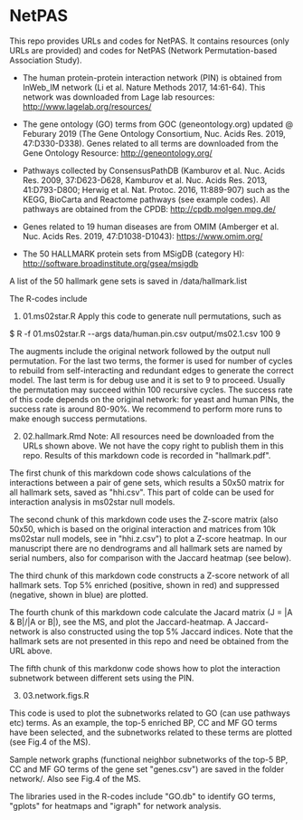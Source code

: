 # NetPAS
This repo provides URLs and codes for NetPAS. It contains resources (only URLs are provided) and codes for NetPAS (Network Permutation-based Association Study).

* The human protein-protein interaction network (PIN) is obtained from InWeb_IM network (Li et al. Nature Methods 2017, 14:61-64). This network was downloaded from Lage lab resources:
http://www.lagelab.org/resources/

* The gene ontology (GO) terms from GOC (geneontology.org) updated @ Feburary 2019 (The Gene Ontology Consortium, Nuc. Acids Res. 2019, 47:D330-D338). Genes related to all terms are downloaded from the Gene Ontology Resource:
http://geneontology.org/

* Pathways collected by ConsensusPathDB (Kamburov et al. Nuc. Acids Res. 2009, 37:D623-D628, Kamburov et al. Nuc. Acids Res. 2013, 41:D793-D800; Herwig et al. Nat. Protoc. 2016, 11:889-907) such as the KEGG, BioCarta and Reactome pathways (see example codes). All pathways are obtained from the CPDB:
http://cpdb.molgen.mpg.de/

* Genes related to 19 human diseases are from OMIM (Amberger et al. Nuc. Acids Res. 2019, 47:D1038-D1043):
https://www.omim.org/

* The 50 HALLMARK protein sets from MSigDB (category H):
http://software.broadinstitute.org/gsea/msigdb

A list of the 50 hallmark gene sets is saved in /data/hallmark.list

The R-codes include

1. 01.ms02star.R 
Apply this code to generate null permutations, such as

$ R -f 01.ms02star.R --args data/human.pin.csv output/ms02.1.csv 100 9

The augments include the original network followed by the output null permutation. For the last two terms, the former is used for number of cycles to rebuild from self-interacting and redundant edges to generate the correct model. The last term is for debug use and it is set to 9 to proceed. Usually the permutation may succeed within 100 recursive cycles. The success rate of this code depends on the original network: for yeast and human PINs, the success rate is around 80-90%. We recommend to perform more runs to make enough success permutations.

2. 02.hallmark.Rmd
Note: All resources need be downloaded from the URLs shown above. We not have the copy right to publish them in this repo.
Results of this markdown code is recorded in "hallmark.pdf".

The first chunk of this markdown code shows calculations of the interactions between a pair of gene sets, which results a 50x50 matrix for all hallmark sets, saved as "hhi.csv". This part of colde can be used for interaction analysis in ms02star null models.

The second chunk of this markdown code uses the Z-score matrix (also 50x50, which is based on the original interaction and matrices from 10k ms02star null models, see in "hhi.z.csv") to plot a Z-score heatmap. In our manuscript there are no dendrograms and all hallmark sets are named by serial numbers, also for comparison with the Jaccard heatmap (see below).

The third chunk of this markdown code constructs a Z-score network of all hallmark sets. Top 5% enriched (positive, shown in red) and suppressed (negative, shown in blue) are plotted.

The fourth chunk of this markdown code calculate the Jacard matrix (J = |A & B|/|A or B|), see the MS, and plot the Jaccard-heatmap. A Jaccard-network is also constructed using the top 5% Jaccard indices. Note that the hallmark sets are not presented in this repo and need be obtained from the URL above.

The fifth chunk of this markdonw code shows how to plot the interaction subnetwork between different sets using the PIN. 

3. 03.network.figs.R

This code is used to plot the subnetworks related to GO (can use pathways etc) terms. As an example, the top-5 enriched BP, CC and MF GO terms have been selected, and the subnetworks related to these terms are plotted (see Fig.4 of the MS).

Sample network graphs (functional neighbor subnetworks of the top-5 BP, CC and MF GO terms of the gene set "genes.csv") are saved in the folder network/. Also see Fig.4 of the MS.

The libraries used in the R-codes include "GO.db" to identify GO terms, "gplots" for heatmaps and "igraph" for network analysis.
